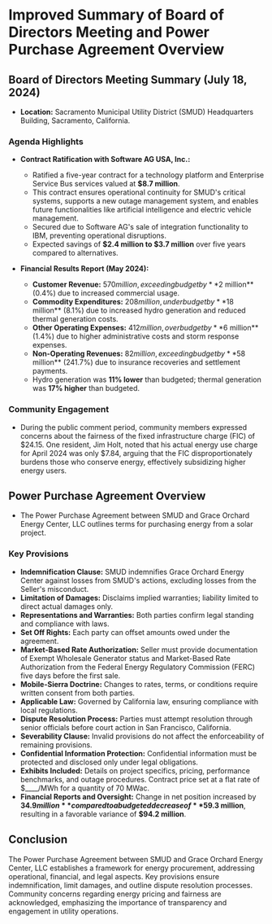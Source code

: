 # Improved Summary of Board of Directors Meeting and Power Purchase Agreement Overview

## Board of Directors Meeting Summary (July 18, 2024)
- **Location:** Sacramento Municipal Utility District (SMUD) Headquarters Building, Sacramento, California.

### Agenda Highlights
- **Contract Ratification with Software AG USA, Inc.:**
  - Ratified a five-year contract for a technology platform and Enterprise Service Bus services valued at **$8.7 million**.
  - This contract ensures operational continuity for SMUD's critical systems, supports a new outage management system, and enables future functionalities like artificial intelligence and electric vehicle management.
  - Secured due to Software AG's sale of integration functionality to IBM, preventing operational disruptions.
  - Expected savings of **$2.4 million to $3.7 million** over five years compared to alternatives.

- **Financial Results Report (May 2024):**
  - **Customer Revenue:** $570 million, exceeding budget by **$2 million** (0.4%) due to increased commercial usage.
  - **Commodity Expenditures:** $208 million, under budget by **$18 million** (8.1%) due to increased hydro generation and reduced thermal generation costs.
  - **Other Operating Expenses:** $412 million, over budget by **$6 million** (1.4%) due to higher administrative costs and storm response expenses.
  - **Non-Operating Revenues:** $82 million, exceeding budget by **$58 million** (241.7%) due to insurance recoveries and settlement payments.
  - Hydro generation was **11% lower** than budgeted; thermal generation was **17% higher** than budgeted.

### Community Engagement
- During the public comment period, community members expressed concerns about the fairness of the fixed infrastructure charge (FIC) of $24.15. One resident, Jim Holt, noted that his actual energy use charge for April 2024 was only $7.84, arguing that the FIC disproportionately burdens those who conserve energy, effectively subsidizing higher energy users.

## Power Purchase Agreement Overview
- The Power Purchase Agreement between SMUD and Grace Orchard Energy Center, LLC outlines terms for purchasing energy from a solar project.

### Key Provisions
- **Indemnification Clause:** SMUD indemnifies Grace Orchard Energy Center against losses from SMUD's actions, excluding losses from the Seller's misconduct.
- **Limitation of Damages:** Disclaims implied warranties; liability limited to direct actual damages only.
- **Representations and Warranties:** Both parties confirm legal standing and compliance with laws.
- **Set Off Rights:** Each party can offset amounts owed under the agreement.
- **Market-Based Rate Authorization:** Seller must provide documentation of Exempt Wholesale Generator status and Market-Based Rate Authorization from the Federal Energy Regulatory Commission (FERC) five days before the first sale.
- **Mobile-Sierra Doctrine:** Changes to rates, terms, or conditions require written consent from both parties.
- **Applicable Law:** Governed by California law, ensuring compliance with local regulations.
- **Dispute Resolution Process:** Parties must attempt resolution through senior officials before court action in San Francisco, California.
- **Severability Clause:** Invalid provisions do not affect the enforceability of remaining provisions.
- **Confidential Information Protection:** Confidential information must be protected and disclosed only under legal obligations.
- **Exhibits Included:** Details on project specifics, pricing, performance benchmarks, and outage procedures. Contract price set at a flat rate of $____/MWh for a quantity of 70 MWac.
- **Financial Reports and Oversight:** Change in net position increased by **$34.9 million** compared to a budgeted decrease of **$59.3 million**, resulting in a favorable variance of **$94.2 million**.

## Conclusion
The Power Purchase Agreement between SMUD and Grace Orchard Energy Center, LLC establishes a framework for energy procurement, addressing operational, financial, and legal aspects. Key provisions ensure indemnification, limit damages, and outline dispute resolution processes. Community concerns regarding energy pricing and fairness are acknowledged, emphasizing the importance of transparency and engagement in utility operations.

